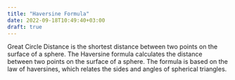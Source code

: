 ```yaml
---
title: "Haversine Formula"
date: 2022-09-18T10:49:40+03:00
draft: true
---
```


Great Circle Distance is the shortest distance between two points on the surface of a sphere. The Haversine formula calculates the distance between two points on the surface of a sphere. The formula is based on the law of haversines, which relates the sides and angles of spherical triangles.
